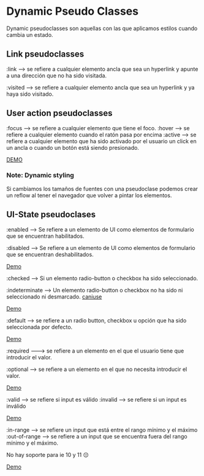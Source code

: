 # Dynamic Pseudo Classes

Dynamic pseudoclasses son aquellas con las que aplicamos estilos cuando cambia un estado.

## Link pseudoclasses

:link --> se refiere a cualquier elemento ancla que sea un hyperlink y apunte a una dirección que no ha sido visitada.

:visited --> se refiere a cualquier elemento ancla que sea un hyperlink y ya haya sido visitado.

## User action pseudoclasses

:focus --> se refiere a cualquier elemento que tiene el foco.
:hover --> se refiere a cualquier elemento cuando el ratón pasa por encima
:active --> se refiere a cualquier elemento que ha sido activado por el usuario un click en un ancla o cuando un botón está siendo presionado.

[DEMO](https://htmlpreview.github.io/?https://github.com/gabrielseco/css-reference/blob/master/src/chapter-02/11-dynamic-pseudo-classes/user-action.html)

### Note: Dynamic styling

Si cambiamos los tamaños de fuentes con una pseudoclase podemos crear un reflow al tener el navegador que volver a pintar los elementos.

## UI-State pseudoclases

:enabled --> Se refiere a un elemento de UI como elementos de formulario que se encuentran habilitados.

:disabled --> Se refiere a un elemento de UI como elementos de formulario que se encuentran deshabilitados.

[Demo](https://htmlpreview.github.io/?https://github.com/gabrielseco/css-reference/blob/master/src/chapter-02/11-dynamic-pseudo-classes/enabled-disabled.html)

:checked --> Si un elemento radio-button o checkbox ha sido seleccionado.

:indeterminate --> Un elemento radio-button o checkbox no ha sido ni seleccionado ni desmarcado. [caniuse](https://caniuse.com/#feat=css-indeterminate-pseudo)

[Demo](https://htmlpreview.github.io/?https://github.com/gabrielseco/css-reference/blob/master/src/chapter-02/11-dynamic-pseudo-classes/checked.html)

:default --> se refiere a un radio button, checkbox u opción que ha sido seleccionada por defecto.

[Demo](https://htmlpreview.github.io/?https://github.com/gabrielseco/css-reference/blob/master/src/chapter-02/11-dynamic-pseudo-classes/default.html)

:required ---> se refiere a un elemento en el que el usuario tiene que introducir el valor.

:optional --> se refiere a un elemento en el que no necesita introducir el valor.

[Demo](https://htmlpreview.github.io/?https://github.com/gabrielseco/css-reference/blob/master/src/chapter-02/11-dynamic-pseudo-classes/required.html)

:valid --> se refiere si input es válido
:invalid --> se refiere si un input es inválido

[Demo](https://htmlpreview.github.io/?https://github.com/gabrielseco/css-reference/blob/master/src/chapter-02/11-dynamic-pseudo-classes/valid.html)

:in-range --> se refiere un input que está entre el rango mínimo y el máximo
:out-of-range --> se refiere a un input que se encuentra fuera del rango mínimo y el máximo.

No hay soporte para ie 10 y 11 😔

[Demo](https://htmlpreview.github.io/?https://github.com/gabrielseco/css-reference/blob/master/src/chapter-02/11-dynamic-pseudo-classes/range.html)
